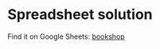 # Spreadsheet solution

Find it on Google Sheets: [bookshop](https://docs.google.com/spreadsheets/d/1xPbTigCz3Mdyb2uQfTP_vckcDAQjVLYMLQ10IGlSyFU/edit?usp=sharing)